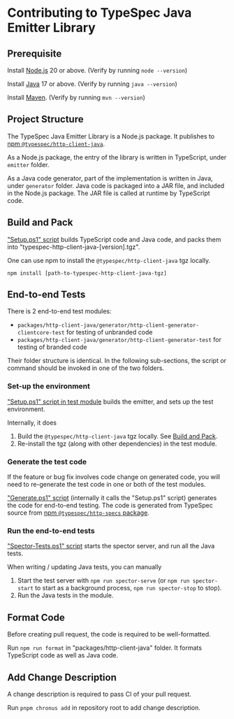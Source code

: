 # Contributing to TypeSpec Java Emitter Library

## Prerequisite

Install [Node.js](https://nodejs.org/) 20 or above. (Verify by running `node --version`)

Install [Java](https://docs.microsoft.com/java/openjdk/download) 17 or above. (Verify by running `java --version`)

Install [Maven](https://maven.apache.org/download.cgi). (Verify by running `mvn --version`)

## Project Structure

The TypeSpec Java Emitter Library is a Node.js package.
It publishes to [npm `@typespec/http-client-java`](https://www.npmjs.com/package/@typespec/http-client-java).

As a Node.js package, the entry of the library is written in TypeScript, under `emitter` folder.

As a Java code generator, part of the implementation is written in Java, under `generator` folder.
Java code is packaged into a JAR file, and included in the Node.js package. The JAR file is called at runtime by TypeScript code.

## Build and Pack

["Setup.ps1" script](https://github.com/microsoft/typespec/blob/main/packages/http-client-java/Setup.ps1) builds TypeScript code and Java code, and packs them into "typespec-http-client-java-[version].tgz".

One can use npm to install the `@typespec/http-client-java` tgz locally.

```
npm install [path-to-typespec-http-client-java-tgz]
```

## End-to-end Tests

There is 2 end-to-end test modules:

- `packages/http-client-java/generator/http-client-generator-clientcore-test` for testing of unbranded code
- `packages/http-client-java/generator/http-client-generator-test` for testing of branded code

Their folder structure is identical. In the following sub-sections, the script or command should be invoked in one of the two folders.

### Set-up the environment

["Setup.ps1" script in test module](https://github.com/microsoft/typespec/blob/main/packages/http-client-java/generator/http-client-generator-clientcore-test/Setup.ps1) builds the emitter, and sets up the test environment.

Internally, it does

1. Build the `@typespec/http-client-java` tgz locally. See [Build and Pack](#build-and-pack).
2. Re-install the tgz (along with other dependencies) in the test module.

### Generate the test code

If the feature or bug fix involves code change on generated code, you will need to re-generate the test code in one or both of the test modules.

["Generate.ps1" script](https://github.com/microsoft/typespec/blob/main/packages/http-client-java/generator/http-client-generator-clientcore-test/Generate.ps1) (internally it calls the "Setup.ps1" script) generates the code for end-to-end testing.
The code is generated from TypeSpec source from [npm `@typespec/http-specs` package](https://www.npmjs.com/package/@typespec/http-specs).

### Run the end-to-end tests

["Spector-Tests.ps1" script](https://github.com/microsoft/typespec/blob/main/packages/http-client-java/generator/http-client-generator-clientcore-test/Spector-Tests.ps1) starts the spector server, and run all the Java tests.

When writing / updating Java tests, you can manually

1. Start the test server with `npm run spector-serve` (or `npm run spector-start` to start as a background process, `npm run spector-stop` to stop).
2. Run the Java tests in the module.

## Format Code

Before creating pull request, the code is required to be well-formatted.

Run `npm run format` in "packages/http-client-java" folder.
It formats TypeScript code as well as Java code.

## Add Change Description

A change description is required to pass CI of your pull request.

Run `pnpm chronus add` in repository root to add change description.
